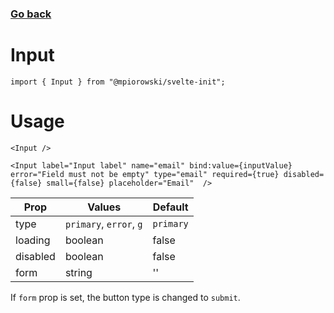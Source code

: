 ### [Go back](https://github.com/mpiorowski/svelte-init#components)

# Input

```
import { Input } from "@mpiorowski/svelte-init";
```

# Usage

```
<Input />
```

```
<Input label="Input label" name="email" bind:value={inputValue} error="Field must not be empty" type="email" required={true} disabled={false} small={false} placeholder="Email"  />
```

| Prop     | Values                  | Default   |
| -------- | ----------------------- | --------- |
| type     | `primary`, `error`, `g` | `primary` |
| loading  | boolean                 | false     |
| disabled | boolean                 | false     |
| form     | string                  | ''        |

If `form` prop is set, the button type is changed to `submit`.
